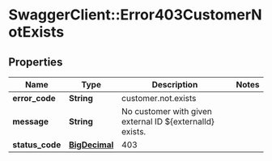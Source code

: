 # SwaggerClient::Error403CustomerNotExists

## Properties
Name | Type | Description | Notes
------------ | ------------- | ------------- | -------------
**error_code** | **String** | customer.not.exists | 
**message** | **String** | No customer with given external ID ${externalId} exists. | 
**status_code** | [**BigDecimal**](BigDecimal.md) | 403 | 

